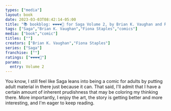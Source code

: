 ```yaml
---
types: ["media"]
layout: book
date: 2023-03-03T08:42:14-05:00
title: "📚 bookblog: ❤️❤️❤️❤️🖤 for Saga Volume 2, by Brian K. Vaughan and Fiona Staples"
tags: ["Saga","Brian K. Vaughan","Fiona Staples","comics"]
media: ["book","comic"]
titles: [""]
creators: ["Brian K. Vaughan","Fiona Staples"]
series: ["Saga"]
franchise: [""]
ratings: ["❤️❤️❤️❤️🖤"]
params:
  entry: Volume 2
---
```

You know, I still feel like Saga leans into being a comic for adults by putting adult material in there just because it can. That said, I'll admit that I have a certain amount of inherent prudishness that may be coloring my thinking there. More importantly, I enjoy the art, the story is getting better and more interesting, and I'm eager to keep reading.
